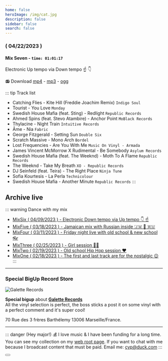 ```yaml
---
home: false
heroImage: /img/cat.jpg
description: false
sidebar: false
search: false
---
```


<MyLive />

### ( 04/22/2023 )
#### Mix Seven - `time: 01:01:17`

Electronic Up tempo via Down tempo ☝️ 👇

<my-audio url="https://live.rouquin.me/archives/MixSeven.ogg" playerid="audio-player"></my-audio>

📻 Download [mp4](https://live.rouquin.me/archives/MixSeven.mp4) - [mp3](https://live.rouquin.me/archives/MixSeven.mp3) - [ogg](https://live.rouquin.me/archives/MixSeven.ogg)

::: tip Track list

- Catching Flies - Kite Hill (Freddie Joachim Remix) `Indigo Soul`
- Tourist - You Love `Monday`
- Swedish House Mafia (feat. Sting) - Redlight `Republic Records`
- Ahmed Spins (feat. Stevo Atambire) - Anchor Point `MoBlack Records`
- Thylacine - Night Train `Intuitive Records`
- Âme - Nia `Fabric`
- George Fitzgerald - Setting Sun `Double Six`
- Scratch Massive - Mono Arch `Bordel`
- Lost Frequencies - Are You With Me `Music On Vinyl - Armada`
- James Vincent McMorrow X Rudimental - Be Somebody `Asylum Records`
- Swedish House Mafia (feat. The Weeknd) - Moth To A Flame `Republic Records`
- The Weeknd - Take My Breath `XO - Republic Records`
- DJ Seinfeld (feat. Teira) - The Right Place `Ninja Tune`
- Sofia Kourtesis - La Perla `Technicolour`
- Swedish House Mafia - Another Minute `Republic Records`
:::

## Archive live

::: warning Dance with my mix
- [MixSix ( 04/09/2023 ) - Electronic Down tempo via Up tempo 👇 ☝️](./archives/MixSix.md)
- [MixFive ( 03/18/2023 ) - Jamaican mix with Russian inside 🇯🇲 🌿 🇷🇺](./archives/MixFive.md)
- [MixFour ( 03/11/2023 ) - Friday night live with old school & new school 👓](./archives/MixFour.md)
- [MixThree ( 02/25/2023 ) - Girl session 👸🏽](./archives/MixThree.md)
- [MixTwo ( 02/19/2023 ) - Old school Hip Hop session ❤️ ](./archives/MixTwo.md)
- [MixOne ( 02/18/2023 ) - The first and last track are for the nostalgic :wink:](./archives/MixOne.md)
:::

---

### Special BigUp Record Store

![Galette Records](/img/Galette-Records.jpg)

**Special bigup** about [**Galette Records**](https://galette-records.com/)  
All the vinyl selection is perfect, the boss sticks a post it on some vinyl with a perfect comment and it's super cool!

70 Rue des 3 frères Barthélemy 13006 Marseille/France. 

---

::: danger (Hey major!) 💰
I love music & I have been funding for a long time. 
You can see my collection on my [web root page](https://www.rouquin.me/). 
If you want to chat with me because I broadcast content that must be paid. Email me: cyp@duck.com
:::

<Button/>